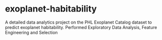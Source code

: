 # exoplanet-habitability
A detailed data analytics project on the PHL Exoplanet Catalog dataset to predict exoplanet habitability. Performed Exploratory Data Analysis, Feature Engineering and Selection
